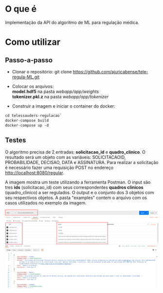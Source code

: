 # O que é
Implementação da API do algoritmo de ML para regulação médica.

# Como utilizar
## Passo-a-passo
- Clonar o repositório:
git clone https://github.com/ajuricabense/tele-regula-ML.git

- Colocar os arquivos:<br/>
**model.hdf5** na pasta *webapp/app/weights*   
**tokenizer.pkl.z** na pasta *webapp/app/tokenizer*

- Construir a imagem e iniciar o container do docker:
```
cd telessauders-regulacao`
docker-compose build
docker-compose up -d
```

## Testes
O algoritmo precisa de 2 entradas: **solicitacao_id** e **quadro_clinico**. O resultado será um objeto com as variáveis: SOLICITACAOID, PROBABILIDADE, DECISAO, DATA e ASSINATURA. Para realizar a solicitação é necessário fazer uma requisição POST no endereço [http://localhost:8080/regular](http://localhost:8080/regular).

A imagem mostra um teste utilizando a ferramenta Postman. O input são tres **ids** (solicitacao_id) com seus correspondentes **quadros clinicos** (quadro_clinico) a ser regulados. O output e o conjunto dos 3 objetos com seu respectivos objetos. A pasta "examples" contem o arquivo com os casos utilizados no exemplo da imagem. 
<br/>

![GitHub Logo](/images/example_post.png)
